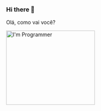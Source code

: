 ### Hi there 👋

Olá, como vai você?

<img src="https://media3.giphy.com/media/qgQUggAC3Pfv687qPC/giphy.webp?cid=6c09b9525ea0a4bd1637a4bc12eb0255fec3de40c661ad6e&rid=giphy.webp&ct=g" alt="I'm Programmer" style="width: 240px; height: 200px; margin: auto;">
